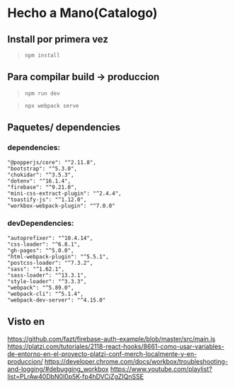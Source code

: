 # Hecho a Mano(Catalogo)

## Install por primera vez
> `npm install`

## Para compilar  build -> produccion 
> `npm run dev` 

> `npx webpack serve`

## Paquetes/ dependencies


  ### dependencies:

    "@popperjs/core": "^2.11.8",
    "bootstrap": "^5.3.0",
    "chokidar": "^3.5.3",
    "dotenv": "^16.1.4",
    "firebase": "^9.21.0",
    "mini-css-extract-plugin": "^2.4.4",
    "toastify-js": "^1.12.0",
    "workbox-webpack-plugin": "^7.0.0"

  ###  devDependencies:

    "autoprefixer": "^10.4.14",
    "css-loader": "^6.8.1",
    "gh-pages": "^5.0.0",
    "html-webpack-plugin": "^5.5.1",
    "postcss-loader": "^7.3.2",
    "sass": "^1.62.1",
    "sass-loader": "^13.3.1",
    "style-loader": "^3.3.3",
    "webpack": "^5.89.0",
    "webpack-cli": "^5.1.4",
    "webpack-dev-server": "^4.15.0"

   


## Visto en 
https://github.com/fazt/firebase-auth-example/blob/master/src/main.js
https://platzi.com/tutoriales/2118-react-hooks/8661-como-usar-variables-de-entorno-en-el-proyecto-platzi-conf-merch-localmente-y-en-produccion/
https://developer.chrome.com/docs/workbox/troubleshooting-and-logging/#debugging_workbox
https://www.youtube.com/playlist?list=PLrAw40DbN0l0p5K-fp4hDVCjZgZIQnSSE

